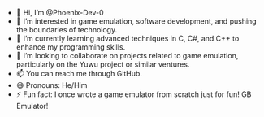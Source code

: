 - 👋 Hi, I’m @Phoenix-Dev-0
- 👀 I’m interested in game emulation, software development, and pushing the boundaries of technology.
- 🌱 I’m currently learning advanced techniques in C, C#, and C++ to enhance my programming skills.
- 💞️ I’m looking to collaborate on projects related to game emulation, particularly on the Yuwu project or similar ventures.
- 📫 You can reach me through GitHub.
- 😄 Pronouns: He/Him
- ⚡ Fun fact: I once wrote a game emulator from scratch just for fun! GB Emulator!

